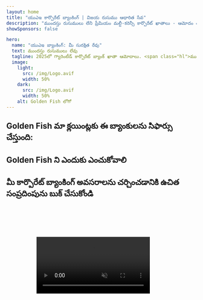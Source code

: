 ```yaml
---
layout: home
title: "యుఎఇ కార్పొరేట్ బ్యాంకింగ్ | విజయ రుసుము ఆధారిత సేవ"
description: "ముందస్తు రుసుములు లేని ప్రీమియం మల్టీ-కరెన్సీ కార్పొరేట్ ఖాతాలు - ఆమోదం తర్వాత మాత్రమే చెల్లించండి. 98% విజయ శాతంతో పూర్తి దరఖాస్తు నిర్వహణ. గ్యారెంటీడ్ ఖాతా తెరవడం."
showSponsors: false

hero:
  name: "యుఎఇ బ్యాంకింగ్: మీ సురక్షిత రేవు"
  text: ముందస్తు రుసుములు లేవు
  tagline: 2025లో గ్యారెంటీడ్ కార్పొరేట్ బ్యాంక్ ఖాతా ఆమోదాలు. <span class="hl">ముందస్తు రుసుములు లేవు</span> - ఆమోదం తర్వాత మాత్రమే చెల్లించండి. 90% విజయ శాతం.
  image:
    light:
      src: /img/Logo.avif
      width: 50%
    dark:
      src: /img/Logo.avif
      width: 50%
    alt: Golden Fish లోగో
---
```


<FeatureCards :features="[
  {
    title: 'గ్యారెంటీడ్ ఖాతా ఆమోదాలు',
    bullet: '✓',
    items: [
      'మొదటి ఖాతా ఆమోదానికి **రెండు నెలల గ్యారెంటీ**',
      'రెండవ ఖాతాకు మూడు నెలల గ్యారెంటీ',
      'నాణ్యమైన వ్యాపార ప్రణాళిక తయారీ',
      'సమగ్ర డ్యూ డిలిజెన్స్ మద్దతు',
      'బ్యాంకుతో ప్రత్యక్ష కమ్యూనికేషన్ వ్యూహం',
      'పూర్తి బ్యాంకింగ్ ప్యాకేజీ సెటప్'
    ],
    linkText: 'Read More',
    link: '../../corporate-banking-services/guaranteed-account-approvals',
    icon: {
      light: '/video/iStock-2186765808.mp4',
      dark: '/video/iStock-2166377244.mp4',
      alt: 'బ్యాంకింగ్ అవసరాలు',
    }
  },
]" />

<FeatureCards :features="[
  {
    title: 'అధిక-రిస్క్ వ్యాపారాలకు యుఎఇ బ్యాంక్ ఖాతాలు',
    items: [
      'పెంపొందించిన డ్యూ డిలిజెన్స్ (EDD)పై నిపుణ మార్గదర్శకత్వం',
      'లావాదేవీల పర్యవేక్షణ మరియు రిస్క్ నిర్వహణ',
      'అనుసరణ విధానాలు మరియు ప్రక్రియల సెటప్',
      'బ్యాంక్ సంబంధాల నిర్వహణ',
      'క్రమం తప్పకుండా అనుసరణ నవీకరణలు మరియు ఆడిట్‌లు',
      'ఖాతా భద్రత కోసం అత్యవసర ప్రణాళిక'
    ],
    linkText: 'Read More',
    link: '../../corporate-banking-services/UAE-Bank-Accounts-for-High-Risk-Business',
    icon: {
      light: '/img/iStock-1333000394.avif',
      dark: '/img/iStock-584576538.avif',
      alt: 'బ్యాంకింగ్ సేవలు',
    }
  },
  {
    title: 'అనుసరణలో ఉండండి: మీ యుఎఇ వ్యాపారాన్ని రక్షించుకోండి',
    items: [
      'సంభావ్య రిస్క్‌లను గుర్తించడానికి క్రమం తప్పని అనుసరణ ఆడిట్‌లు',
      'ప్రభుత్వ ఆమోదాల కోసం ఎండ్-టు-ఎండ్ PRO సేవలు',
      'లైసెన్స్ పునరుద్ధరణ నిర్వహణ మరియు హెచ్చరికలు',
      'బ్యాంకింగ్ సలహా మరియు ఖాతా నిర్వహణ',
      'VAT మరియు ESR అనుసరణ మద్దతు',
      'ఉద్యోగి వీసా మరియు కార్మిక చట్ట అనుసరణ',
      'నియంత్రణ నవీకరణలపై శిక్షణా కార్యశాలలు'
    ],
    linkText: 'Read More',
    link: '../../company-registration/Protect-Your-Business',
    icon: {
      light: '/img/iStock-1382278859.jpg',
      dark: '/img/iStock-1867623684.jpg',
      alt: 'బ్యాంకింగ్ సేవలు',
    }
  },
  {
    title: 'యుఎఇ కార్పొరేట్ బ్యాంకింగ్ ప్రయోజనాలు',
    items: [
      '**Aa2** మూడీస్ రేటింగ్‌తో బలమైన బ్యాంకింగ్ వ్యవస్థ',
      '**1980 నుండి స్థిరమైన USD మారక రేటు**',
      'మూలధన చలనంపై ఎలాంటి ఆంక్షలు లేవు',
      'US$184 బిలియన్‌లకు పైగా విదేశీ నిల్వలు',
      'రాజకీయ మరియు ఆర్థిక స్థిరత్వం',
      'ప్రభుత్వ మద్దతుతో బ్యాంకింగ్ వ్యవస్థ',
      'ప్రపంచ స్థాయి డిజిటల్ బ్యాంకింగ్'
    ],
    linkText: 'Read More',
    link: '../../company-registration/banking',
    icon: {
      light: '/img/iStock-1032707788.jpg',
      dark: '/img/iStock-1152367067.avif',
      alt: 'బ్యాంకింగ్ ప్రక్రియ',
    }
  }
]" />

## Golden Fish మా క్లయింట్లకు ఈ బ్యాంకులను సిఫార్సు చేస్తుంది:

<!--@include: /../../include/recommended-banks.md-->

## Golden Fish ని ఎందుకు ఎంచుకోవాలి

<BenefitsList :features="[
  {
    icon: '🏆',
    title: 'అధిక-రిస్క్ నిపుణత',
    text: 'అధిక-రిస్క్ అధికార పరిధుల నుండి సంక్లిష్ట కేసులలో ప్రత్యేకత. Enhanced due diligence (EDD) అవసరాల పై లోతైన అవగాహన.'
  },
  {
    icon: '💰',
    title: 'విజయం-ఆధారిత ఫీజులు',
    text: 'ముందస్తు ఫీజులు లేవు - **ఆమోదం తర్వాత మాత్రమే చెల్లించండి.** వీసాలకు 98% విజయ శాతం మరియు బ్యాంక్ ఖాతాలకు 90%.'
  },
  {
    icon: '🏦',
    title: 'బ్యాంక్ సంబంధాలు',
    text: 'UAE బ్యాంకులతో బలమైన భాగస్వామ్యాలు. ఆమోదం అవకాశాలను గరిష్టీకరించడానికి బహుళ బ్యాంకింగ్ ఎంపికలు.'
  },
  {
    icon: '📊',
    title: 'పూర్తి అనుకూలత మద్దతు',
    text: 'ESR నివేదికలు, UBO ఫైలింగ్‌లు మరియు నియంత్రణ అవసరాల ద్వారా నిపుణ మార్గదర్శకత్వం. క్రమం తప్పకుండా అనుకూలత నవీకరణలు.'
  },
  {
    icon: '📝',
    title: 'డాక్యుమెంటేషన్ ఎక్సలెన్స్',
    text: 'వ్యాపార ప్రణాళికలు మరియు అనుకూలత విధానాలతో సహా అవసరమైన అన్ని పత్రాల వృత్తిపరమైన తయారీ.'
  },
  {
    icon: '🤝',
    title: 'దీర్ఘకాలిక భాగస్వామ్యం',
    text: 'సెటప్ తర్వాత బ్యాంకింగ్ కార్యకలాపాలు, అకౌంటింగ్, పన్ను మరియు అనుకూలత అవసరాలతో **నిరంతర సహాయం**.'
  }
]" />

## మీ కార్పొరేట్ బ్యాంకింగ్ అవసరాలను చర్చించడానికి ఉచిత సంప్రదింపును బుక్ చేసుకోండి

<video  autoplay muted playsinline style="padding: 80px" >
  <source src="/video/iStock-2185918790.mp4" type="video/mp4">
</video>

<ContactFormModal 
  formName="Banking [offer]" 
  buttonText="ఉచిత సంప్రదింపును పొందండి" 
  categoryLabel="అవసరమైన మద్దతు స్థాయి: *" 
  categoryPlaceholderText="మీ మద్దతు స్థాయిని ఎంచుకోండి"
  messageLabel="మీ సంప్రదింపు కోసం మాకు సహాయపడండి (సిఫార్సు చేయబడింది)"
  messagePlaceholderText="మీ వ్యాపార రకం, పనిచేసే అధికార పరిధులు, ఊహించిన లావాదేవీల పరిమాణాలు మరియు ఏవైనా ప్రత్యేక బ్యాంకింగ్ అవసరాలు (మల్టీ-కరెన్సీ, వాణిజ్య ఆర్థిక సేవలు, మొదలైనవి) గురించి మాకు తెలియజేయండి"
  :services="[
  'ప్రాథమిక — అవసరమైన పత్రాలు మరియు ఖాతా తెరవడానికి సంప్రదింపు మాత్రమే',
  'ప్రామాణిక — పూర్తి పత్రీకరణ మరియు అన్ని బ్యాంకింగ్ దశలలో మార్గదర్శకత్వం',
  'సమగ్ర — మీ వైపు నుండి కనిష్ట పాల్గొనడంతో పూర్తి-సేవా బ్యాంకింగ్ సెటప్',
  'కస్టమ్ — అధిక-పరిమాణ లావాదేవీలు లేదా బహుళ-అధికార పరిధి నిర్మాణం గురించి చర్చించవలసి ఉంది',
  ]"
/>